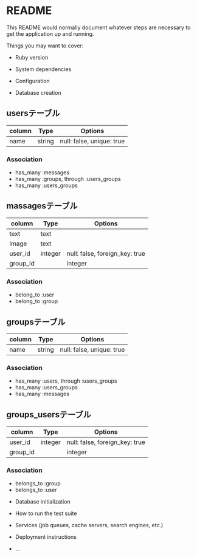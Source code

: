 # README

This README would normally document whatever steps are necessary to get the
application up and running.

Things you may want to cover:

* Ruby version

* System dependencies

* Configuration

* Database creation
## usersテーブル
|column|Type|Options|
|------|----|-------|
|name|string|null: false, unique: true|

### Association
- has_many :messages
- has_many :groups, through :users_groups
- has_many :users_groups

## massagesテーブル
|column|Type|Options|
|------|----|-------|
|text|text||
|image|text||
|user_id|integer|null: false, foreign_key: true|
|group_id||integer|null: false, foreign_key: true|
### Association
- belong_to :user
- belong_to :group

## groupsテーブル
|column|Type|Options|
|------|----|-------|
|name|string|null: false, unique: true|

### Association
- has_many :users, through :users_groups
- has_many :users_groups
- has_many :messages

## groups_usersテーブル
|column|Type|Options|
|------|----|-------|
|user_id|integer|null: false, foreign_key: true|
|group_id||integer|null: false, foreign_key: true|

### Association
- belongs_to :group
- belongs_to :user




* Database initialization

* How to run the test suite

* Services (job queues, cache servers, search engines, etc.)

* Deployment instructions

* ...

